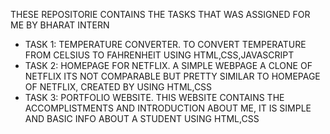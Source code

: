 THESE REPOSITORIE CONTAINS THE TASKS THAT WAS ASSIGNED FOR ME BY BHARAT INTERN   
* TASK 1: TEMPERATURE CONVERTER.
  TO CONVERT TEMPERATURE FROM CELSIUS TO FAHRENHEIT USING HTML,CSS,JAVASCRIPT
* TASK 2: HOMEPAGE FOR NETFLIX.
  A SIMPLE WEBPAGE A CLONE OF NETFLIX ITS NOT COMPARABLE BUT PRETTY SIMILAR TO HOMEPAGE OF NETFLIX, CREATED BY USING HTML,CSS
* TASK 3: PORTFOLIO WEBSITE.
   THIS WEBSITE CONTAINS THE ACCOMPLISTMENTS AND INTRODUCTION ABOUT ME, IT IS SIMPLE AND BASIC INFO ABOUT A STUDENT USING HTML,CSS
